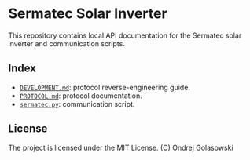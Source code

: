 # Sermatec Solar Inverter
This repository contains local API documentation for the Sermatec solar inverter and communication scripts.

## Index
- [`DEVELOPMENT.md`](docs/DEVELOPMENT.md): protocol reverse-engineering guide.
- [`PROTOCOL.md`](docs/PROTOCOL.md): protocol documentation.
- [`sermatec.py`](src/sermatec_inverter/sermatec.py): communication script.

## License
The project is licensed under the MIT License. (C) Ondrej Golasowski
